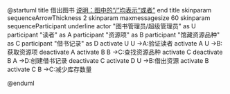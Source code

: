 @startuml
title
 借出图书
 <u>说明：图中的“/”均表示“或者”</u>
end title
skinparam sequenceArrowThickness 2
skinparam maxmessagesize 60
skinparam sequenceParticipant underline
actor "图书管理员/超级管理员" as U
participant "读者" as A
participant "资源项" as B
participant "馆藏资源品种" as C
participant "借书记录" as D
activate U
U ->A:验证读者
activate A
U ->B:获取资源项
deactivate A
activate B
B ->C:查找资源品种
activate C
deactivate B
A ->D:创建借书记录
deactivate C
activate D
U ->B:借出资源
activate B
activate C
B ->C:减少库存数量

@enduml